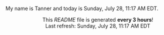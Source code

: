 My name is Tanner and today is Sunday, July 28, 11:17 AM EDT.

<p align="center">This <i>README</i> file is generated <b>every 3 hours</b>!</br>Last refresh: Sunday, July 28, 11:17 AM EDT<br /></p>
